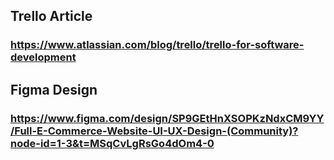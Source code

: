 ## Trello Article

### https://www.atlassian.com/blog/trello/trello-for-software-development

## Figma Design

### https://www.figma.com/design/SP9GEtHnXSOPKzNdxCM9YY/Full-E-Commerce-Website-UI-UX-Design-(Community)?node-id=1-3&t=MSqCvLgRsGo4dOm4-0

